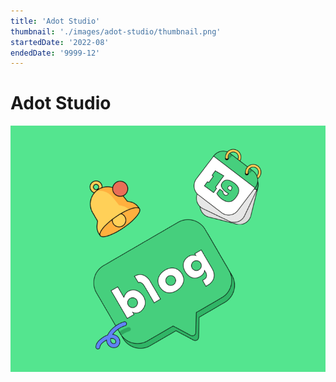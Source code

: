 ```yaml
---
title: 'Adot Studio'
thumbnail: './images/adot-studio/thumbnail.png'
startedDate: '2022-08'
endedDate: '9999-12'
---
```


# Adot Studio

![Git Commit Message Example](images/adot-studio/thumbnail.png)
